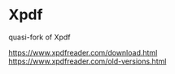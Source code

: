 # Xpdf
quasi-fork of Xpdf

https://www.xpdfreader.com/download.html
https://www.xpdfreader.com/old-versions.html
